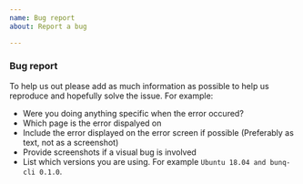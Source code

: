 ```yaml
---
name: Bug report
about: Report a bug

---
```


### Bug report

To help us out please add as much information as possible to help us reproduce and hopefully solve the issue.
For example:
- Were you doing anything specific when the error occured?
- Which page is the error dispalyed on
- Include the error displayed on the error screen if possible (Preferably as text, not as a screenshot)
- Provide screenshots if a visual bug is involved
- List which versions you are using. For example `Ubuntu 18.04 and bunq-cli 0.1.0`.
